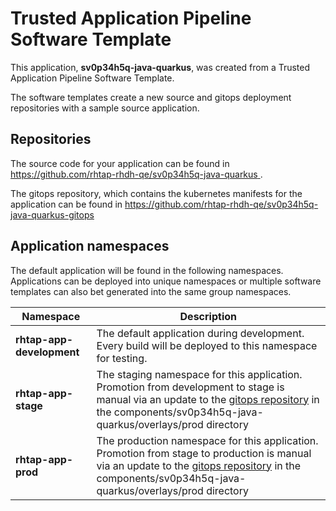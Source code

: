 # Trusted Application Pipeline Software Template

This application, **sv0p34h5q-java-quarkus**, was created from a Trusted Application Pipeline Software Template.

The software templates create a new source and gitops deployment repositories with a sample source application. 

## Repositories

The source code for your application can be found in [https://github.com/rhtap-rhdh-qe/sv0p34h5q-java-quarkus ](https://github.com/rhtap-rhdh-qe/sv0p34h5q-java-quarkus ).
 
The gitops repository, which contains the kubernetes manifests for the application can be found in 
[https://github.com/rhtap-rhdh-qe/sv0p34h5q-java-quarkus-gitops ](https://github.com/rhtap-rhdh-qe/sv0p34h5q-java-quarkus-gitops ) 

## Application namespaces 

The default application will be found in the following namespaces. Applications can be deployed into unique namespaces or multiple software templates can also bet generated into the same group namespaces.  

|  Namespace   |  Description   |  
| -------- | -------- |   
| **rhtap-app-development** | The default application during development. Every build will be deployed to this namespace for testing. | 
| **rhtap-app-stage** | The staging namespace for this application. Promotion from development to stage is manual via an update to the [gitops repository](https://github.com/rhtap-rhdh-qe/sv0p34h5q-java-quarkus-gitops ) in the components/sv0p34h5q-java-quarkus/overlays/prod directory |  
| **rhtap-app-prod** | The production namespace for this application. Promotion from stage to production is manual via an update to the [gitops repository](https://github.com/rhtap-rhdh-qe/sv0p34h5q-java-quarkus-gitops ) in the components/sv0p34h5q-java-quarkus/overlays/prod directory | 